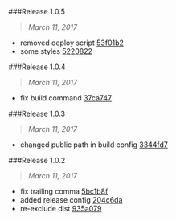 

###Release 1.0.5
>*March 11, 2017*

 * removed deploy script [53f01b2](https://bitbucket.org/planettraining/ed/commits/53f01b27ee8af8d3901d2c6c3335c54873975af5)
 * some styles [5220822](https://bitbucket.org/planettraining/ed/commits/5220822d0182a5c30455feb5252cce6fe49ec553)



###Release 1.0.4
>*March 11, 2017*

 * fix build command [37ca747](https://bitbucket.org/planettraining/ed/commits/37ca747408cacb0c7f1b5e3409c3f78eef6a707d)



###Release 1.0.3
>*March 11, 2017*

 * changed public path in build config [3344fd7](https://bitbucket.org/planettraining/ed/commits/3344fd72c9989a303233f54bd5900f61c67ffeae)



###Release 1.0.2
>*March 11, 2017*

 * fix trailing comma [5bc1b8f](https://bitbucket.org/planettraining/ed/commits/5bc1b8f6888016915a1ab996cae93d5aa246baa6)
 * added release config [204c6da](https://bitbucket.org/planettraining/ed/commits/204c6da0772283694a72130ee6ad5882a8c63fee)
 * re-exclude dist [935a079](https://bitbucket.org/planettraining/ed/commits/935a0793f9ce2c861f29be8356264f39d3a0b415)
